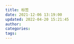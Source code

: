 ```yaml
---
title: 标签
date: 2021-12-06 13:19:00
updated: 2022-04-20 15:21:45
author: 
categories: 
tags: 
---
```



